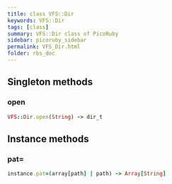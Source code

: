 ```yaml
---
title: class VFS::Dir
keywords: VFS::Dir
tags: [class]
summary: VFS::Dir class of PicoRuby
sidebar: picoruby_sidebar
permalink: VFS_Dir.html
folder: rbs_doc
---
```

## Singleton methods
### open

```ruby
VFS::Dir.open(String) -> dir_t
```
## Instance methods
### pat=

```ruby
instance.pat=(array[path] | path) -> Array[String]
```
